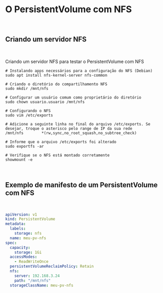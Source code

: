 # O PersistentVolume com NFS

<br>

## Criando um servidor NFS

<br>

Criando um servidor NFS para testar o PersistentVolume com NFS

```shell
# Instalando apps necessários para a configuração do NFS (Debian)
sudo apt install nfs-kernel-server nfs-common

# Criando o diretório do compartilhamento NFS
sudo mkdir /mnt/nfs

# Configurar um usuário comum como proprietário do diretório
sudo chown usuario.usuario /mnt/nfs

# Configurando o NFS
sudo vim /etc/exports

# Adicione a seguinte linha no final do arquivo /etc/exports. Se desejar, troque o asterisco pelo range de IP da sua rede
/mnt/nfs        *(rw,sync,no_root_squash,no_subtree_check)

# Informe que o arquivo /etc/exports foi alterado
sudo exportfs -ar

# Verifique se o NFS está montado corretamente
showmount -e
```

<br>

## Exemplo de manifesto de um PersistentVolume com NFS

<br>

```yaml
apiVersion: v1
kind: PersistentVolume
metadata:
  labels:
    storage: nfs
  name: meu-pv-nfs
spec:
  capacity:
    storage: 1Gi
  accessModes:
    - ReadWriteOnce
  persistentVolumeReclaimPolicy: Retain
  nfs:
    server: 192.168.3.24
    path: "/mnt/nfs"
  storageClassName: meu-pv-nfs
```
